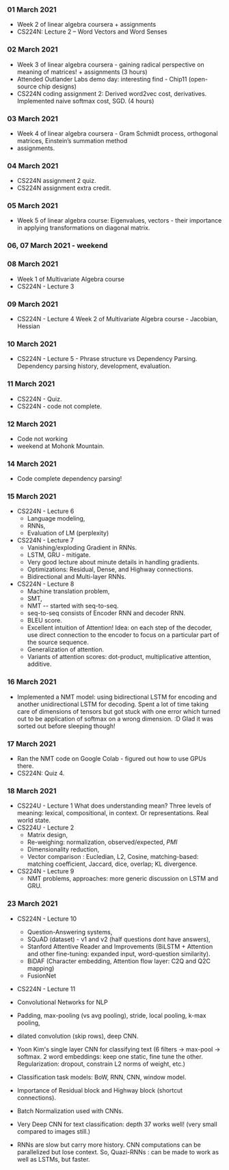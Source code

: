 ### 01 March 2021
  - Week 2 of linear algebra coursera + assignments
  - CS224N: Lecture 2 – Word Vectors and Word Senses

### 02 March 2021
  - Week 3 of linear algebra coursera - gaining radical perspective on meaning of matrices! + assignments (3 hours)
  - Attended Outlander Labs demo day: interesting find - Chip11 (open-source chip designs)
  - CS224N coding assignment 2: Derived word2vec cost, derivatives. Implemented naive softmax cost, SGD. (4 hours)

### 03 March 2021
- Week 4 of linear algebra coursera - Gram Schmidt process, orthogonal matrices, Einstein’s summation method
- assignments.

### 04 March 2021
- CS224N assignment 2 quiz.
- CS224N assignment extra credit.

### 05 March 2021
- Week 5 of linear algebra course: Eigenvalues, vectors - their importance in applying transformations on diagonal matrix.

### 06, 07 March 2021 - weekend

### 08 March 2021
- Week 1 of Multivariate Algebra course
- CS224N - Lecture 3

### 09 March 2021
- CS224N - Lecture 4
Week 2 of Multivariate Algebra course - Jacobian, Hessian

### 10 March 2021
- CS224N - Lecture 5 - Phrase structure vs Dependency Parsing. Dependency parsing history, development, evaluation.

### 11 March 2021
- CS224N - Quiz.
- CS224N - code not complete.

### 12 March 2021
- Code not working
- weekend at Mohonk Mountain.

### 14 March 2021
- Code complete dependency parsing!

### 15 March 2021
- CS224N - Lecture 6
    - Language modeling,
    - RNNs,
    - Evaluation of LM (perplexity)
- CS224N - Lecture 7
    - Vanishing/exploding Gradient in RNNs.
    - LSTM, GRU - mitigate.
    - Very good lecture about minute details in handling gradients.
    - Optimizations: Residual, Dense, and Highway connections.
    - Bidirectional and Multi-layer RNNs.
- CS224N - Lecture 8
    - Machine translation problem,
    - SMT,
    - NMT -- started with seq-to-seq.
    - seq-to-seq consists of Encoder RNN and decoder RNN.
    - BLEU score.
    - Excellent intuition of Attention! Idea: on each step of the decoder, use direct connection to the encoder to focus on a particular part of the source sequence.
    - Generalization of attention.
    - Variants of attention scores: dot-product, multiplicative attention, additive.

### 16 March 2021
- Implemented a NMT model: using bidirectional LSTM for encoding and another unidirectional LSTM for decoding. Spent a lot of time taking care of dimensions of tensors but got stuck with one error which turned out to be application of softmax on a wrong dimension. :D Glad it was sorted out before sleeping though!

### 17 March 2021
- Ran the NMT code on Google Colab - figured out how to use GPUs there.
- CS224N: Quiz 4.

### 18 March 2021
- CS224U - Lecture 1
  What does understanding mean? Three levels of meaning: lexical, compositional, in context. Or representations. Real world state.  
- CS224U - Lecture 2
  - Matrix design,
  - Re-weighing: normalization, observed/expected, *PMI*
  - Dimensionality reduction,
  - Vector comparison : Eucledian, L2, Cosine, matching-based: matching coefficient, Jaccard, dice, overlap; KL divergence.
- CS224N - Lecture 9
  - NMT problems, approaches: more generic discussion on LSTM and GRU.

### 23 March 2021
- CS224N - Lecture 10
  - Question-Answering systems,
  - SQuAD (dataset) - v1 and v2 (half questions dont have answers),
  - Stanford Attentive Reader and Improvements (BiLSTM + Attention and other fine-tuning: expanded input, word-question similarity).
  - BiDAF (Character embedding, Attention flow layer: C2Q and Q2C mapping)
  - FusionNet

- CS224N - Lecture 11
 - Convolutional Networks for NLP
 - Padding, max-pooling (vs avg pooling), stride, local pooling, k-max pooling,
 - dilated convolution (skip rows), deep CNN.
 - Yoon Kim's single layer CNN for classifying text (6 filters -> max-pool -> softmax. 2 word embeddings: keep one static, fine tune the other. Regularization: dropout, constrain L2 norms of weight, etc.)
 - Classification task models: BoW, RNN, CNN, window model.
 - Importance of Residual block and Highway block (shortcut connections).
 - Batch Normalization used with CNNs.
 - Very Deep CNN for text classification: depth 37 works well! (very small compared to images still.)
 - RNNs are slow but carry more history. CNN computations can be parallelized but lose context. So, Quazi-RNNs : can be made to work as well as LSTMs, but faster.
